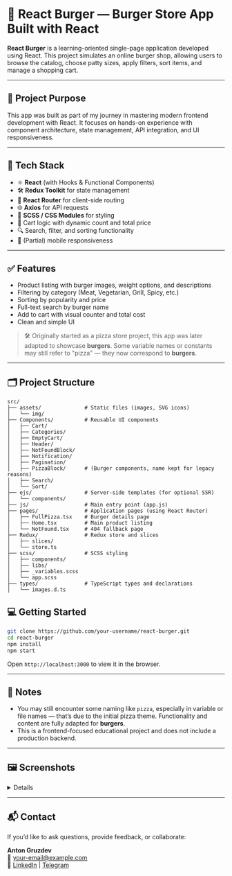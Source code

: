 # 🍔 React Burger — Burger Store App Built with React

**React Burger** is a learning-oriented single-page application developed using React. This project simulates an online burger shop, allowing users to browse the catalog, choose patty sizes, apply filters, sort items, and manage a shopping cart.

---

## 🚀 Project Purpose

This app was built as part of my journey in mastering modern frontend development with React. It focuses on hands-on experience with component architecture, state management, API integration, and UI responsiveness.

---

## 🔧 Tech Stack

- ⚛️ **React** (with Hooks & Functional Components)
- 🛠 **Redux Toolkit** for state management
- 🔁 **React Router** for client-side routing
- 🌐 **Axios** for API requests
- 🎨 **SCSS / CSS Modules** for styling
- 🛒 Cart logic with dynamic count and total price
- 🔍 Search, filter, and sorting functionality
- 📱 (Partial) mobile responsiveness

---

## ✅ Features

- Product listing with burger images, weight options, and descriptions
- Filtering by category (Meat, Vegetarian, Grill, Spicy, etc.)
- Sorting by popularity and price
- Full-text search by burger name
- Add to cart with visual counter and total cost
- Clean and simple UI
> 🛠 Originally started as a pizza store project, this app was later adapted to showcase **burgers**. Some variable names or constants may still refer to "pizza" — they now correspond to **burgers**.

---

## 🗂 Project Structure

```
src/
├── assets/              # Static files (images, SVG icons)
│   └── img/
├── Components/          # Reusable UI components
│   ├── Cart/
│   ├── Categories/
│   ├── EmptyCart/
│   ├── Header/
│   ├── NotFoundBlock/
│   ├── Notification/
│   ├── Pagination/
│   ├── PizzaBlock/      # (Burger components, name kept for legacy reasons)
│   ├── Search/
│   └── Sort/
├── ejs/                 # Server-side templates (for optional SSR)
│   └── components/
├── js/                  # Main entry point (app.js)
├── pages/               # Application pages (using React Router)
│   ├── FullPizza.tsx    # Burger details page
│   ├── Home.tsx         # Main product listing
│   └── NotFound.tsx     # 404 fallback page
├── Redux/               # Redux store and slices
│   ├── slices/
│   └── store.ts
├── scss/                # SCSS styling
│   ├── components/
│   ├── libs/
│   ├── _variables.scss
│   └── app.scss
├── types/               # TypeScript types and declarations
│   └── images.d.ts
```

## 💻 Getting Started

```bash
git clone https://github.com/your-username/react-burger.git
cd react-burger
npm install
npm start
```

Open `http://localhost:3000` to view it in the browser.

---

## 📝 Notes

- You may still encounter some naming like `pizza`, especially in variable or file names — that’s due to the initial pizza theme. Functionality and content are fully adapted for **burgers**.
- This is a frontend-focused educational project and does not include a production backend.

---


## 🖼 Screenshots

<details>

## 🏠 Home Page  
Browse all available burgers with filters and search functionality.

![image](https://github.com/user-attachments/assets/c75b66c8-3ea2-4f0b-ad97-482eac7b197d)

### 🛒 Cart Page  
Review and manage selected items with real-time price calculation.
![image](https://github.com/user-attachments/assets/c929a33b-7145-4290-937e-20e86b4a3716)
![image](https://github.com/user-attachments/assets/e8b9a49a-5128-4826-8eff-188019e8b010)

> Make sure to place your screenshots in a `/screenshots` folder inside your project root or `/public` if you are using Create React App.
</details>

---

## 📬 Contact

If you’d like to ask questions, provide feedback, or collaborate:

**Anton Gruzdev**  
📧 [your-email@example.com](mailto:your-email@example.com)  
🔗 [LinkedIn](#) | [Telegram](#)

